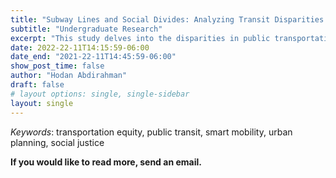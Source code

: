 ```yaml
---
title: "Subway Lines and Social Divides: Analyzing Transit Disparities in NYC's Neighborhood"
subtitle: "Undergraduate Research"
excerpt: "This study delves into the disparities in public transportation access across New York City's neighborhoods, with a focus on subway transportation. Analyzing data from Manhattan, the Bronx, Brooklyn, Queens, and Staten Island, the research employs a decision tree algorithm to assess the interplay of various factors – borough, race, car-free percentages, commute times, and median household incomes (both owned and rented properties). This methodological approach enables a nuanced understanding of how these variables collectively influence public transportation inequalities. Our findings reveal significant gaps in subway accessibility, particularly affecting lower-income and minority communities. In response, the study promotes a restorative approach to address issues of transportation justice. This includes implementing a dual strategy: an inter-neighborhood approach to lessen disparities across different neighborhoods, and an intra-neighborhood plan focused on narrowing the gaps within individual neighborhoods themselves. These recommendations are aimed at promoting transportation equity and ensuring a more inclusive urban mobility framework."
date: 2022-22-11T14:15:59-06:00
date_end: "2021-22-11T14:45:59-06:00"
show_post_time: false
author: "Hodan Abdirahman"
draft: false
# layout options: single, single-sidebar
layout: single
---
```

_Keywords_: transportation equity, public transit, smart mobility, urban planning, social justice


**If you would like to read more, send an email.**

